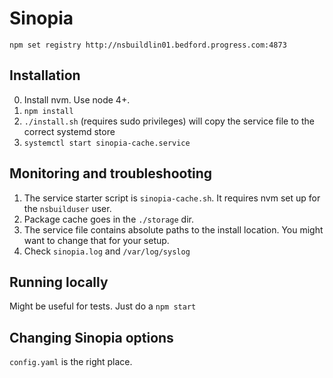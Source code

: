 # Sinopia

`npm set registry http://nsbuildlin01.bedford.progress.com:4873`

## Installation

0. Install nvm. Use node 4+.
1. `npm install`
2. `./install.sh` (requires sudo privileges) will copy the service file to the correct systemd store
3. `systemctl start sinopia-cache.service`

## Monitoring and troubleshooting

1. The service starter script is `sinopia-cache.sh`. It requires nvm set up for the `nsbuilduser` user.
2. Package cache goes in the `./storage` dir.
3. The service file contains absolute paths to the install location. You might want to change that for your setup.
4. Check `sinopia.log` and `/var/log/syslog`

## Running locally

Might be useful for tests. Just do a `npm start`

## Changing Sinopia options

`config.yaml` is the right place.
